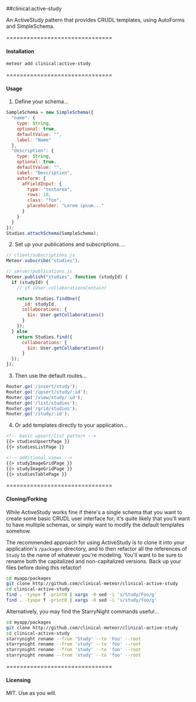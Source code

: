 ##clinical:active-study  

An ActiveStudy pattern that provides CRUDL templates, using AutoForms and SimpleSchema.

===============================
#### Installation  

````bash
meteor add clinical:active-study
````

===============================
#### Usage  

1.  Define your schema...

```js
SampleSchema = new SimpleSchema({
  "name": {
    type: String,
    optional: true,
    defaultValue: "",
    label: "Name"
  },
  "description": {
    type: String,
    optional: true,
    defaultValue: "",
    label: "Description",
    autoform: {
      afFieldInput: {
        type: "textarea",
        rows: 10,
        class: "foo",
        placeholder: "Lorem ipsum..."
      }
    }
  }
});
Studies.attachSchema(SampleSchema);
```

2.  Set up your publications and subscriptions....

```js
// client/subscriptions.js
Meteor.subscribe("studies");

// server/publications.js
Meteor.publish("studies", function (studyId) {
  if (studyId) {
    // if (User.collaborationsContain(

    return Studies.findOne({
      _id: studyId,
      collaborations: {
        $in: User.getCollaborations()
      }
    });
  } else
    return Studies.find({
      collaborations: {
        $in: User.getCollaborations()
      }
  });
});
```

3.  Then use the default routes...
````js
Router.go('/insert/study');
Router.go('/upsert/study/:id');
Router.go('/view/study/:id');
Router.go('/list/studies');
Router.go('/grid/studies');
Router.go('/study/:id');
````

4.  Or add templates directly to your application...

````html
<!-- basic upsert/list pattern -->
{{> studiesUpsertPage }}
{{> studiesListPage }}

<!-- additional views -->
{{> studyImageGridPage }}
{{> studyImageGridPage }}
{{> studiesTablePage }}
````


===============================
#### Cloning/Forking  

While ActiveStudy works fine if there's a single schema that you want to create some basic CRUDL user interface for; it's quite likely that you'll want to have multiple schemas, or simply want to modify the default templates somehow.  

The recommended approach for using ActiveStudy is to clone it into your application's ``/packages`` directory, and to then refactor all the references of ``Study`` to the name of whatever you're modeling.  You'll want to be sure to rename both the capitalized and non-capitalized versions.  Back up your files before doing this refactor!    

```bash
cd myapp/packages
git clone http://github.com/clinical-meteor/clinical-active-study
cd clinical-active-study
find . -tyope f -print0 | xargs -0 sed -i 's/Study/Foo/g'
find . -tyope f -print0 | xargs -0 sed -i 's/study/foo/g'
```

Alternatively, you may find the StarryNight commands useful...
```bash
cd myapp/packages
git clone http://github.com/clinical-meteor/clinical-active-study
cd clinical-active-study
starrynight rename --from 'Study' --to 'Foo' --root
starrynight rename --from 'study' --to 'foo' --root
starrynight rename --from 'study' --to 'foo' --root
starrynight rename --from 'study' --to 'foo' --root
```


===============================
#### Licensing  

MIT.  Use as you will.
